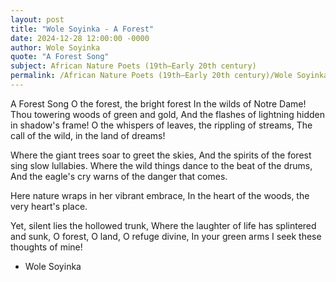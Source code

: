 ```yaml
---
layout: post
title: "Wole Soyinka - A Forest"
date: 2024-12-28 12:00:00 -0000
author: Wole Soyinka
quote: "A Forest Song"
subject: African Nature Poets (19th–Early 20th century)
permalink: /African Nature Poets (19th–Early 20th century)/Wole Soyinka/Wole Soyinka - A Forest
---
```


A Forest Song
O the forest, the bright forest
In the wilds of Notre Dame!
Thou towering woods of green and gold,
And the flashes of lightning hidden in shadow's frame!
O the whispers of leaves, the rippling of streams,
The call of the wild, in the land of dreams!

Where the giant trees soar to greet the skies,
And the spirits of the forest sing slow lullabies.
Where the wild things dance to the beat of the drums,
And the eagle's cry warns of the danger that comes.

Here nature wraps in her vibrant embrace,
In the heart of the woods, the very heart's place.

Yet, silent lies the hollowed trunk,
Where the laughter of life has splintered and sunk,
O forest, O land, O refuge divine,
In your green arms I seek these thoughts of mine!

- Wole Soyinka
